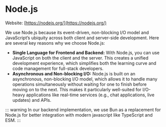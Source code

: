 # Node.js

Website: [https://nodejs.org/](https://nodejs.org/)

We use Node.js because its event-driven, non-blocking I/O model and JavaScript’s ubiquity across both client and server-side development. Here are several key reasons why we choose Node.js:

- **Single Language for Frontend and Backend:** With Node.js, you can use JavaScript on both the client and the server. This creates a unified development experience, which simplifies both the learning curve and code management for full-stack developers. 
- **Asynchronous and Non-blocking I/O:** Node.js is built on an asynchronous, non-blocking I/O model, which allows it to handle many operations simultaneously without waiting for one to finish before moving on to the next. This makes it particularly well-suited for I/O-heavy applications like real-time services (e.g., chat applications, live updates) and APIs.

::: warning
In our backend implementation, we use Bun as a replacement for Node.js for better integration with modern javascript like TypeScript and ESM.
:::